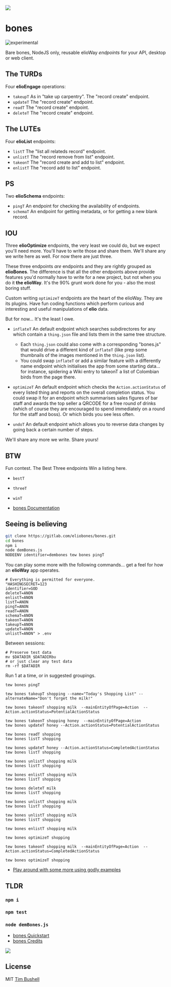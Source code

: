 ![](https://elioway.gitlab.io/eliobones/elio-bones-logo.png)

# bones

![experimental](https://elioway.gitlab.io/eliosin/icon/devops/experimental/favicon.ico "experimental")

Bare bones, NodeJS only, reusable elioWay _endpoints_ for your API, desktop or web client.

## The TURDs

Four **elioEngage** operations:

- `takeupT` As in "take up carpentry". The "record create" endpoint.
- `updateT` The "record create" endpoint.
- `readT` The "record create" endpoint.
- `deleteT` The "record create" endpoint.

## The LUTEs

Four **elioList** endpoints:

- `listT` The "list all relateds record" endpoint.
- `unlistT` The "record remove from list" endpoint.
- `takeonT` The "record create and add to list" endpoint.
- `enlistT` The "record add to list" endpoint.

## PS

Two **elioSchema** endpoints:

- `pingT` An endpoint for checking the availability of endpoints.
- `schemaT` An endpoint for getting metadata, or for getting a new blank record.

## IOU

Three **elioOptimize** endpoints, the very least we could do, but we expect you'll need more. You'll have to write those and share them. We'll share any we write here as well. For now there are just three.

These three endpoints _are_ endpoints and they are rightly grouped as **elioBones**. The difference is that all the other endpoints above provide features you'd normally have to write for a new project, but not when you do it **the elioWay**. It's the 90% grunt work done for you - also the most boring stuff.

Custom writing `optimizeT` endpoints are the heart of the elioWay. They are its plugins. Have fun coding functions which perform curious and interesting and useful manipulations of **elio** data.

But for now... It's the least I owe.

- `inflateT` An default endpoint which searches subdirectores for any which contain a `thing.json` file and lists them in the same tree structure.

  - Each `thing.json` could also come with a corresponding "bones.js" that would drive a different kind of `inflateT` (like prep some thumbnails of the images mentioned in the `thing.json` list).
  - You could swap `inflateT` or add a similar feature with a differently name endpoint which initialises the app from some starting data... for instance, spidering a Wiki entry to takeonT a list of Colombian birds from the page there.

- `optimizeT` An default endpoint which checks the `Action.actionStatus` of every listed thing and reports on the overall completion status. You could swap it for an endpoint which summarises sales figures of bar staff and awards the top seller a QRCODE for a free round of drinks (which of course they are encouraged to spend immediately on a round for the staff and boss). Or which birds you see less often.

- `undoT` An default endpoint which allows you to reverse data changes by going back a certain number of steps.

We'll share any more we write. Share yours!

## BTW

Fun contest. The Best Three endpoints Win a listing here.

- `bestT`
- `threeT`
- `winT`

- [bones Documentation](https://elioway.gitlab.io/eliobones/bones)

## Seeing is believing

```bash
git clone https://gitlab.com/eliobones/bones.git
cd bones
npm i
node demBones.js
NODEENV identifier=dembones tew bones pingT
```

You can play some more with the following commands... get a feel for how an **elioWay** app operates.

```
# Everything is permitted for everyone.
"HASHINGSECRET=123
identifier=GOD
deleteT=ANON
enlistT=ANON
listT=ANON
pingT=ANON
readT=ANON
schemaT=ANON
takeonT=ANON
takeupT=ANON
updateT=ANON
unlistT=ANON" > .env
```

Between sessions:

```
# Preserve test data
mv $DATADIR $DATADIRbu
# or just clear any test data
rm -rf $DATADIR
```

Run 1 at a time, or in suggested groupings.

```
tew bones pingT

tew bones takeupT shopping --name="Today's Shopping List" --alternateName="Don't forget the milk!"

tew bones takeonT shopping milk  --mainEntityOfPage=Action  --Action.actionStatus=PotentialActionStatus

tew bones takeonT shopping honey  --mainEntityOfPage=Action
tew bones updateT honey --Action.actionStatus=PotentialActionStatus

tew bones readT shopping
tew bones listT shopping

tew bones updateT honey --Action.actionStatus=CompletedActionStatus
tew bones listT shopping

tew bones unlistT shopping milk
tew bones listT shopping

tew bones enlistT shopping milk
tew bones listT shopping

tew bones deleteT milk
tew bones listT shopping

tew bones unlistT shopping milk
tew bones listT shopping

tew bones unlistT shopping milk
tew bones listT shopping

tew bones enlistT shopping milk

tew bones optimizeT shopping

tew bones takeonT shopping milk  --mainEntityOfPage=Action  --Action.actionStatus=CompletedActionStatus

tew bones optimizeT shopping
```

- [Play around with some more using godly examples](playing-god.html)

## TLDR

### `npm i`

### `npm test`

### `node demBones.js`

- [bones Quickstart](https://elioway.gitlab.io/eliobones/bones/quickstart.html)
- [bones Credits](https://elioway.gitlab.io/eliobones/bones/credits.html)

![](https://elioway.gitlab.io/eliobones/apple-touch-icon.png)

## License

MIT [Tim Bushell](mailto:tcbushell@gmail.com)
